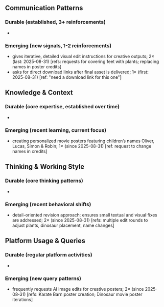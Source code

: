 ## Communication Patterns
### Durable (established, 3+ reinforcements)
- 

### Emerging (new signals, 1-2 reinforcements)
- gives iterative, detailed visual edit instructions for creative outputs; 2× (last: 2025-08-31) [refs: requests for covering feet with plants; replacing names in poster credits]
- asks for direct download links after final asset is delivered; 1× (first: 2025-08-31) [ref: "need a download link for this one"]

## Knowledge & Context
### Durable (core expertise, established over time)
-

### Emerging (recent learning, current focus)
- creating personalized movie posters featuring children’s names Oliver, Lucas, Simon & Robin; 1× (since 2025-08-31) [ref: request to change names in credits]

## Thinking & Working Style
### Durable (core thinking patterns)
-

### Emerging (recent behavioral shifts)
- detail-oriented revision approach; ensures small textual and visual fixes are addressed; 2× (since 2025-08-31) [refs: multiple edit rounds to adjust plants, dinosaur placement, name changes]

## Platform Usage & Queries
### Durable (regular platform activities)
-

### Emerging (new query patterns)
- frequently requests AI image edits for creative posters; 2× (since 2025-08-31) [refs: Karate Barn poster creation; Dinosaur movie poster iterations]